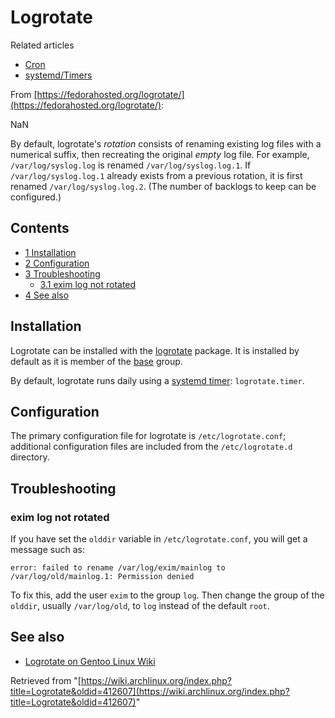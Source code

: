 # Logrotate

Related articles

*   [Cron](/index.php/Cron "Cron")
*   [systemd/Timers](/index.php/Systemd/Timers "Systemd/Timers")

From [https://fedorahosted.org/logrotate/](https://fedorahosted.org/logrotate/):

NaN

By default, logrotate's _rotation_ consists of renaming existing log files with a numerical suffix, then recreating the original _empty_ log file. For example, `/var/log/syslog.log` is renamed `/var/log/syslog.log.1`. If `/var/log/syslog.log.1` already exists from a previous rotation, it is first renamed `/var/log/syslog.log.2`. (The number of backlogs to keep can be configured.)

## Contents

*   [1 Installation](#Installation)
*   [2 Configuration](#Configuration)
*   [3 Troubleshooting](#Troubleshooting)
    *   [3.1 exim log not rotated](#exim_log_not_rotated)
*   [4 See also](#See_also)

## Installation

Logrotate can be installed with the [logrotate](https://www.archlinux.org/packages/?name=logrotate) package. It is installed by default as it is member of the [base](https://www.archlinux.org/groups/x86_64/base/) group.

By default, logrotate runs daily using a [systemd timer](/index.php/Systemd/Timers "Systemd/Timers"): `logrotate.timer`.

## Configuration

The primary configuration file for logrotate is `/etc/logrotate.conf`; additional configuration files are included from the `/etc/logrotate.d` directory.

## Troubleshooting

### exim log not rotated

If you have set the `olddir` variable in `/etc/logrotate.conf`, you will get a message such as:

`error: failed to rename /var/log/exim/mainlog to /var/log/old/mainlog.1: Permission denied`

To fix this, add the user `exim` to the group `log`. Then change the group of the `olddir`, usually `/var/log/old`, to `log` instead of the default `root`.

## See also

*   [Logrotate on Gentoo Linux Wiki](http://wiki.gentoo.org/wiki/Logrotate)

Retrieved from "[https://wiki.archlinux.org/index.php?title=Logrotate&oldid=412607](https://wiki.archlinux.org/index.php?title=Logrotate&oldid=412607)"